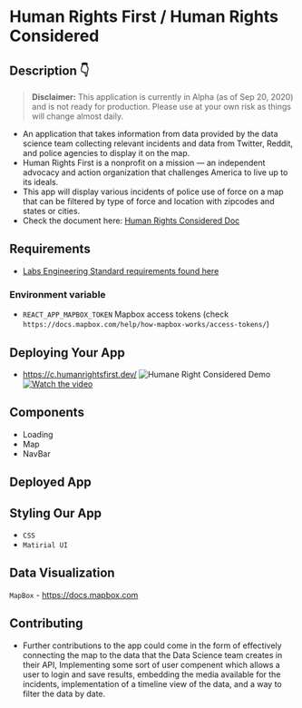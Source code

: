 # Human Rights First / Human Rights Considered 

## Description 👇
> **Disclaimer:** This application is currently in Alpha (as of Sep 20, 2020) and is not ready for production. Please use at your own risk as things will change almost daily.
- An application that takes information from data provided by the data science team collecting relevant incidents and data from Twitter, Reddit, and police agencies to display it on the map.
- Human Rights First is a nonprofit on a mission — an independent advocacy and action organization that challenges America to live up to its ideals.
- This app will display various incidents of police use of force on a map that can be filtered by  type of force and location with zipcodes and states or cities. 
- Check the document here: [Human Rights Considered Doc](https://docs.google.com/document/d/1zCsBIktUfdXDozJitbPzDH4Ya02SVTFUAmysdTWylaM/edit?usp=sharing)


## Requirements

- [Labs Engineering Standard requirements found here](https://www.notion.so/Human-Rights-First-Roadmap-Team-Kevin-c53ed8e80b0e4584aba47abee5753591)

### Environment variable

- `REACT_APP_MAPBOX_TOKEN` Mapbox access tokens (check `https://docs.mapbox.com/help/how-mapbox-works/access-tokens/`)

## Deploying Your App
- https://c.humanrightsfirst.dev/
![Humane Right Considered Demo](hrc_demo.gif)
[![Watch the video](https://i.imgur.com/vKb2F1B.png)](https://vimeo.com/user101433243/review/461896648/cc13846aac)

## Components

- Loading
- Map
- NavBar

## Deployed App


## Styling Our App
- `CSS`
- `Matirial UI` 
## Data Visualization 
`MapBox` - https://docs.mapbox.com
## Contributing
- Further contributions to the app could come in the form of effectively connecting the map to the data that the Data Science team creates in their API, Implementing some sort of user compenent which allows a user to login and save results, embedding the media available for the incidents, implementation of a timeline view of the data, and a way to filter the data by date.

